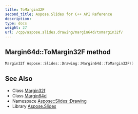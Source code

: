```yaml
---
title: ToMargin32F
second_title: Aspose.Slides for C++ API Reference
description: 
type: docs
weight: 27
url: /cpp/aspose.slides.drawing/margin64d/tomargin32f/
---
```

## Margin64d::ToMargin32F method




```cpp
Margin32f Aspose::Slides::Drawing::Margin64d::ToMargin32F()
```

## See Also

* Class [Margin32f](../../margin32f/)
* Class [Margin64d](../)
* Namespace [Aspose::Slides::Drawing](../../)
* Library [Aspose.Slides](../../../)
